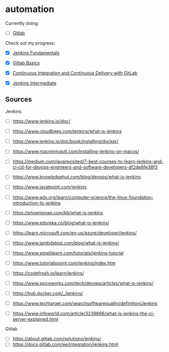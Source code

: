 # automation

Currently doing:
- [ ] [Gitlab](https://about.gitlab.com/services/education/)

Check out my progress:
- [x] [Jenkins Fundamentals](https://github.com/agcdtmr/automation/blob/main/jenkins-fundamentals.md)
- [x] [Gitlab Basics](https://github.com/agcdtmr/automation/blob/main/CertificateOfCompletion_Learning%20GitLab.pdf)
- [x] [Continuous Integration and Continuous Delivery with GitLab]()
- [x] [Jenkins Intermediate](https://github.com/agcdtmr/automation/blob/main/jenkins-intermediate.md)



## Sources

Jenkins
- [ ] https://www.jenkins.io/doc/
- [ ] https://www.cloudbees.com/jenkins/what-is-jenkins
- [ ] https://www.jenkins.io/doc/book/installing/docker/
- [ ] https://www.macminivault.com/installing-jenkins-on-macos/
- [ ] https://medium.com/javarevisited/7-best-courses-to-learn-jenkins-and-ci-cd-for-devops-engineers-and-software-developers-df2de8fe38f3
- [ ] https://www.knowledgehut.com/blog/devops/what-is-jenkins
- [ ] https://www.javatpoint.com/jenkins
- [ ] https://www.edx.org/learn/computer-science/the-linux-foundation-introduction-to-jenkins
- [ ] https://phoenixnap.com/kb/what-is-jenkins
- [ ] https://www.edureka.co/blog/what-is-jenkins/
- [ ] https://learn.microsoft.com/en-us/azure/developer/jenkins/
- [ ] https://www.lambdatest.com/blog/what-is-jenkins/
- [ ] https://www.simplilearn.com/tutorials/jenkins-tutorial
- [ ] https://www.tutorialspoint.com/jenkins/index.htm
- [ ] https://codefresh.io/learn/jenkins/
- [ ] https://www.spiceworks.com/tech/devops/articles/what-is-jenkins/
- [ ] https://hub.docker.com/_/jenkins/
- [ ] https://www.techtarget.com/searchsoftwarequality/definition/Jenkins
- [ ] https://www.infoworld.com/article/3239666/what-is-jenkins-the-ci-server-explained.html



Gitlab
- [ ] https://about.gitlab.com/solutions/jenkins/
- [ ] https://docs.gitlab.com/ee/integration/jenkins.html
